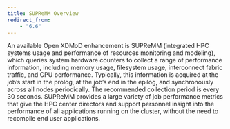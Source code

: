 ```yaml
---
title: SUPReMM Overview
redirect_from:
    - "6.6"
---
```


An available Open XDMoD enhancement is SUPReMM (integrated HPC systems usage
and performance of resources monitoring and modeling), which queries system
hardware counters to collect a range of performance information, including
memory usage, filesystem usage, interconnect fabric traffic, and CPU
performance. Typically, this information is acquired at the job’s start in the
prolog, at the job’s end in the epilog, and synchronously across all nodes
periodically. The recommended collection period is every 30 seconds.  SUPReMM
provides a large variety of job performance metrics that give the HPC center
directors and support personnel insight into the performance of all
applications running on the cluster, without the need to recompile end user
applications.
